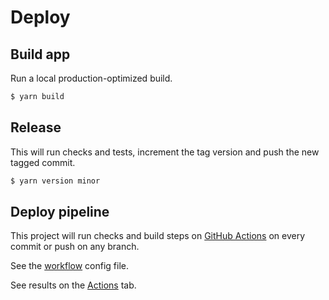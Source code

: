 # Deploy

## Build app

Run a local production-optimized build.

```sh
$ yarn build
```


## Release

This will run checks and tests, increment the tag version and push the new tagged commit.

```sh
$ yarn version minor
```


## Deploy pipeline

This project will run checks and build steps on [GitHub Actions](https://github.com/features/actions) on every commit or push on any branch.

See the [workflow](/.github/workflows/main.yml) config file.

See results on the [Actions](https://github.com/MichaelCurrin/corruption-calculator/actions/) tab.
